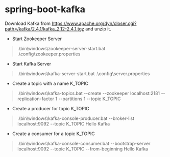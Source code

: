# spring-boot-kafka

Download Kafka from https://www.apache.org/dyn/closer.cgi?path=/kafka/2.4.1/kafka_2.12-2.4.1.tgz
and unzip it.

* Start Zookeeper Server
>.\bin\windows\zookeeper-server-start.bat .\config\zookeeper.properties

* Start Kafka Server
>.\bin\windows\kafka-server-start.bat .\config\server.properties

* Create a topic with a name K_TOPIC
>.\bin\windows\kafka-topics.bat --create --zookeeper localhost:2181 --replication-factor 1 --partitions 1 --topic K_TOPIC

* Create a producer for topic K_TOPIC
>.\bin\windows\kafka-console-producer.bat --broker-list localhost:9092 --topic K_TOPIC
>Hello Kafka

* Create a consumer for a topic K_TOPIC
>.\bin\windows\kafka-console-consumer.bat --bootstrap-server localhost:9092 --topic K_TOPIC --from-beginning
Hello Kafka

